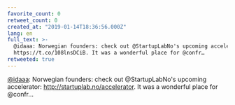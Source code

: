 ```yaml
---
favorite_count: 0
retweet_count: 0
created_at: "2019-01-14T18:36:56.000Z"
lang: en
full_text: >-
  @idaaa: Norwegian founders: check out @StartupLabNo's upcoming accelerator:
  https://t.co/108lnsDCiB. It was a wonderful place for @confr…
retweeted: true
---
```


[@idaaa](https://twitter.com/idaaa): Norwegian founders: check out
@StartupLabNo's upcoming accelerator: <http://startuplab.no/accelerator>. It was
a wonderful place for @confr…
